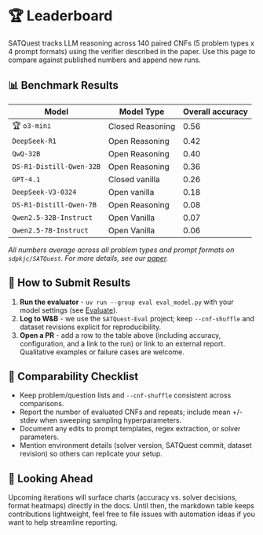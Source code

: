 # 🏆 Leaderboard

SATQuest tracks LLM reasoning across 140 paired CNFs (5 problem types x 4 prompt formats) using the verifier described in the paper. Use this page to compare against published numbers and append new runs.

## 📊 Benchmark Results

| Model                  | Model Type       | Overall accuracy |
| ---------------------- | ---------------- | ---------------- |
| 🏆 `o3-mini`           | Closed Reasoning | 0.56             |
| `DeepSeek-R1`         | Open Reasoning   | 0.42             |
| `QwQ-32B`             | Open Reasoning   | 0.40             |
| `DS-R1-Distill-Qwen-32B` | Open Reasoning   | 0.36             |
| `GPT-4.1`             | Closed vanilla | 0.26             |
| `DeepSeek-V3-0324`     | Open vanilla   | 0.18             |
| `DS-R1-Distill-Qwen-7B` | Open Reasoning   | 0.08             |
| `Qwen2.5-32B-Instruct` | Open Vanilla   | 0.07             |
| `Qwen2.5-7B-Instruct`  | Open Vanilla   | 0.06             |

_All numbers average across all problem types and prompt formats on `sdpkjc/SATQuest`._
_For more details, see our [paper](https://arxiv.org/abs/2509.00930)._

## 📝 How to Submit Results

1. **Run the evaluator** - `uv run --group eval eval_model.py` with your model settings (see [Evaluate](evaluate.md)).
2. **Log to W&B** - we use the `SATQuest-Eval` project; keep `--cnf-shuffle` and dataset revisions explicit for reproducibility.
3. **Open a PR** - add a row to the table above (including accuracy, configuration, and a link to the run) or link to an external report. Qualitative examples or failure cases are welcome.

## 📝 Comparability Checklist

- Keep problem/question lists and `--cnf-shuffle` consistent across comparisons.
- Report the number of evaluated CNFs and repeats; include mean +/- stdev when sweeping sampling hyperparameters.
- Document any edits to prompt templates, regex extraction, or solver parameters.
- Mention environment details (solver version, SATQuest commit, dataset revision) so others can replicate your setup.

## 🔮 Looking Ahead

Upcoming iterations will surface charts (accuracy vs. solver decisions, format heatmaps) directly in the docs. Until then, the markdown table keeps contributions lightweight, feel free to file issues with automation ideas if you want to help streamline reporting.

